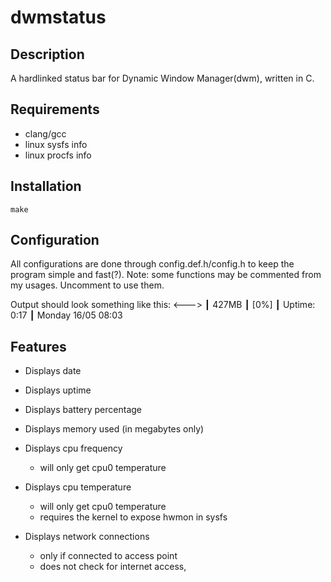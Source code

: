 # dwmstatus
## Description
A hardlinked status bar for Dynamic Window Manager(dwm), written in C.

## Requirements
 - clang/gcc
 - linux sysfs info
 - linux procfs info

## Installation
```
make
```
## Configuration
All configurations are done through config.def.h/config.h
to keep the program simple and fast(?).
Note: some functions may be commented from my usages.
Uncomment to use them.

Output should look something like this:
<---> ┃ 427MB ┃ [0%] ┃ Uptime: 0:17 ┃ Monday 16/05 08:03

## Features
 - Displays date

 - Displays uptime

 - Displays battery percentage

 - Displays memory used (in megabytes only)

 - Displays cpu frequency
   - will only get cpu0 temperature

 - Displays cpu temperature
   - will only get cpu0 temperature
   - requires the kernel to expose hwmon in sysfs

 - Displays network connections
   - only if connected to access point
   - does not check for internet access,
